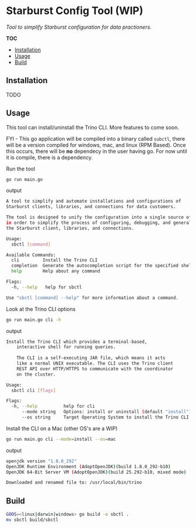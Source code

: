 # Starburst Config Tool (WIP)

_Tool to simplify Starburst configuration for data practioners._

**TOC**
- [Installation](#installation)
- [Usage](#usage)
- [Build](#build)

## Installation
TODO

## Usage 

This tool can install/uninstall the Trino CLI. More features to come soon.   

FYI - This go application will be compiled into a binary called `subctl`, there will be a version compiled for windows, mac, and linux (RPM Based). Once this occurs, there will be **no** dependecy in the user having go. For now until it is compile, there is a dependency.

Run the tool

```bash
go run main.go
```

output

```bash
A tool to simplify and automate installations and configurations of
Starburst clients, libraries, and connections for data customers.

The tool is designed to unify the configuration into a single source of truth
in order to simplify the process of configuring, debugging, and generally managing
the Starburst client, libraries, and connections.

Usage:
  sbctl [command]

Available Commands:
  cli         Install the Trino CLI
  completion  Generate the autocompletion script for the specified shell
  help        Help about any command

Flags:
  -h, --help   help for sbctl

Use "sbctl [command] --help" for more information about a command.
```

Look at the Trino CLI options

```bash
go run main.go cli -h
```

output

```bash
Install the Trino CLI which provides a terminal-based, 
	interactive shell for running queries.
	
	The CLI is a self-executing JAR file, which means it acts
	like a normal UNIX executable. The CLI uses the Trino client
	REST API over HTTP/HTTPS to communicate with the coordinator
	on the cluster.

Usage:
  sbctl cli [flags]

Flags:
  -h, --help          help for cli
      --mode string   Options: install or uninstall (default "install")
      --os string     Target Operating System to install the Trino CLI on. Options: mac, linux, or windows. (default "mac")
```


Install the CLI on a Mac (other OS's are a WIP)

```bash
go run main.go cli --mode=install --os=mac
```

output

```bash
openjdk version "1.8.0_292"
OpenJDK Runtime Environment (AdoptOpenJDK)(build 1.8.0_292-b10)
OpenJDK 64-Bit Server VM (AdoptOpenJDK)(build 25.292-b10, mixed mode)

Downloaded and renamed file to: /usr/local/bin/trino
```


## Build

```bash
GOOS=<linux|darwin|windows> go build -o sbctl .
mv sbctl build/sbctl
```